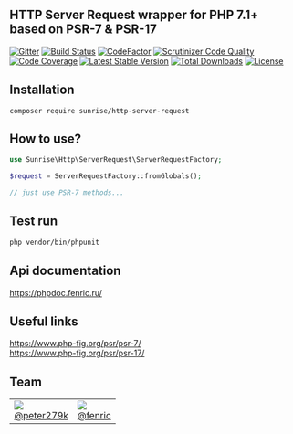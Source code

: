 ## HTTP Server Request wrapper for PHP 7.1+ based on PSR-7 & PSR-17

[![Gitter](https://badges.gitter.im/sunrise-php/support.png)](https://gitter.im/sunrise-php/support)
[![Build Status](https://api.travis-ci.com/sunrise-php/http-server-request.svg?branch=master)](https://travis-ci.com/sunrise-php/http-server-request)
[![CodeFactor](https://www.codefactor.io/repository/github/sunrise-php/http-server-request/badge)](https://www.codefactor.io/repository/github/sunrise-php/http-server-request)
[![Scrutinizer Code Quality](https://scrutinizer-ci.com/g/sunrise-php/http-server-request/badges/quality-score.png?b=master)](https://scrutinizer-ci.com/g/sunrise-php/http-server-request/?branch=master)
[![Code Coverage](https://scrutinizer-ci.com/g/sunrise-php/http-server-request/badges/coverage.png?b=master)](https://scrutinizer-ci.com/g/sunrise-php/http-server-request/?branch=master)
[![Latest Stable Version](https://poser.pugx.org/sunrise/http-server-request/v/stable)](https://packagist.org/packages/sunrise/http-server-request)
[![Total Downloads](https://poser.pugx.org/sunrise/http-server-request/downloads)](https://packagist.org/packages/sunrise/http-server-request)
[![License](https://poser.pugx.org/sunrise/http-server-request/license)](https://packagist.org/packages/sunrise/http-server-request)

## Installation

```
composer require sunrise/http-server-request
```

## How to use?

```php
use Sunrise\Http\ServerRequest\ServerRequestFactory;

$request = ServerRequestFactory::fromGlobals();

// just use PSR-7 methods...
```

## Test run

```bash
php vendor/bin/phpunit
```

## Api documentation

https://phpdoc.fenric.ru/

## Useful links

https://www.php-fig.org/psr/psr-7/<br>
https://www.php-fig.org/psr/psr-17/

## Team

<table>
    <tbody>
        <tr>
            <td>
                <img src="https://avatars2.githubusercontent.com/u/9021747?s=72&v=4">
                <br>
                <a href="https://github.com/peter279k">@peter279k</a>
            </td>
            <td>
                <img src="https://avatars1.githubusercontent.com/u/2872934?s=72&v=4">
                <br>
                <a href="https://github.com/fenric">@fenric</a>
            </td>
        </tr>
    </tbody>
</table>
